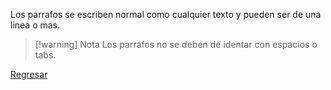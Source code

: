 Los parrafos se escriben normal como cualquier texto y pueden ser de una linea o mas.

>[!warning] Nota
>Los parrafos no se deben de identar con espacios o tabs.

[Regresar](Markdown)
